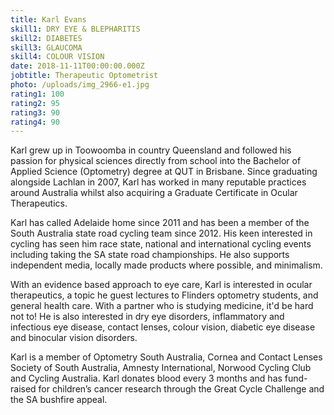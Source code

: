 ```yaml
---
title: Karl Evans
skill1: DRY EYE & BLEPHARITIS
skill2: DIABETES
skill3: GLAUCOMA
skill4: COLOUR VISION
date: 2018-11-11T00:00:00.000Z
jobtitle: Therapeutic Optometrist
photo: /uploads/img_2966-e1.jpg
rating1: 100
rating2: 95
rating3: 90
rating4: 90
---
```


Karl grew up in Toowoomba in country Queensland and followed his passion for physical sciences directly from school into the Bachelor of Applied Science (Optometry) degree at QUT in Brisbane. Since graduating alongside Lachlan in 2007,  Karl has worked in many reputable practices around Australia whilst also acquiring a Graduate Certificate in Ocular Therapeutics. 

Karl has called Adelaide home since 2011 and has been a member of the South Australia state road cycling team since 2012. 
His keen interested in cycling has seen him race state, national and international cycling events including taking the SA state road championships. He also supports independent media, locally made products where possible, and minimalism.

With an evidence based approach to eye care, Karl is interested in ocular therapeutics, a topic he guest lectures to Flinders optometry students, and general health care. With a partner who is studying medicine, it'd be hard not to! He is also interested in dry eye disorders, inflammatory and infectious eye disease, contact lenses, colour vision, diabetic eye disease and binocular vision disorders.

Karl is a member of Optometry South Australia, Cornea and Contact Lenses Society of South Australia, Amnesty International, Norwood Cycling Club and Cycling Australia. Karl donates blood every 3 months and has fund-raised for children’s cancer research through the Great Cycle Challenge and the SA bushfire appeal.

